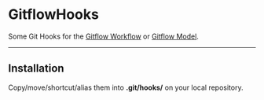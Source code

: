 GitflowHooks
============

Some Git Hooks for the [Gitflow Workflow](https://www.atlassian.com/git/workflows#!workflow-gitflow) or [Gitflow Model](http://nvie.com/posts/a-successful-git-branching-model/).

---

Installation
------------

Copy/move/shortcut/alias them into **.git/hooks/** on your local repository.
